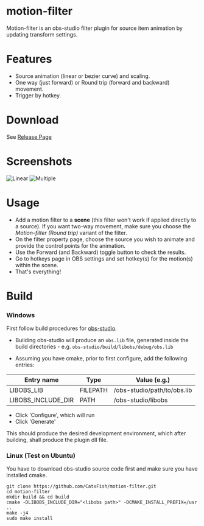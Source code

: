 # motion-filter
Motion-filter is an obs-studio filter plugin for source item animation by updating transform settings.

# Features
- Source animation (linear or bezier curve) and scaling.
- One way (just forward) or Round trip (forward and backward) movement.
- Trigger by hotkey.

# Download
See [Release Page](https://github.com/CatxFish/motion-filter/releases)

# Screenshots
![Linear](https://github.com/CatxFish/motion-filter/blob/master/img/motion.gif)
![Multiple](https://github.com/CatxFish/motion-filter/blob/master/img/motion3.gif)

# Usage
- Add a motion filter to a **scene** (this filter won't work if applied directly to a source). If you want two-way movement, make sure you choose the _Motion-filter (Round trip)_ variant of the filter.
- On the filter property page, choose the source you wish to animate and provide the control points for the animation.
- Use the Forward (and Backward) toggle button to check the results.
- Go to hotkeys page in OBS settings and set hotkey(s) for the motion(s) within the scene.
- That's everything!

# Build
### Windows
First follow build procedures for [obs-studio](https://github.com/obsproject/obs-studio/wiki/install-instructions#windows-build-directions).

- Building obs-studio will produce an `obs.lib` file, generated inside the build directories - e.g. `obs-studio/build/libobs/debug/obs.lib`

- Assuming you have cmake, prior to first configure, add the following entries:

| Entry name         | Type     | Value (e.g.)                |
|--------------------|----------|-----------------------------|
| LIBOBS_LIB         | FILEPATH | /obs-studio/path/to/obs.lib |
| LIBOBS_INCLUDE_DIR | PATH     | /obs-studio/libobs          |

- Click 'Configure', which will run
- Click 'Generate'

This should produce the desired development environment, which after building, shall produce the plugin dll file.

### Linux (Test on Ubuntu)
You have to download obs-studio source code first and make sure you have installed cmake.
```
git clone https://github.com/CatxFish/motion-filter.git
cd motion-filter
mkdir build && cd build
cmake -DLIBOBS_INCLUDE_DIR="<libobs path>" -DCMAKE_INSTALL_PREFIX=/usr ..
make -j4
sudo make install
```
